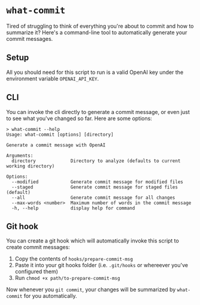 # `what-commit`

Tired of struggling to think of everything you're about to commit and how to summarize it? Here's a command-line tool to automatically generate your commit messages.

## Setup

All you should need for this script to run is a valid OpenAI key under the environment variable `OPENAI_API_KEY`.

## CLI

You can invoke the cli directly to generate a commit message, or even just to see what you've changed so far. Here are some options:

```
> what-commit --help
Usage: what-commit [options] [directory]

Generate a commit message with OpenAI

Arguments:
  directory             Directory to analyze (defaults to current working directory)

Options:
  --modified            Generate commit message for modified files
  --staged              Generate commit message for staged files (default)
  --all                 Generate commit message for all changes
  --max-words <number>  Maximum number of words in the commit message
  -h, --help            display help for command
```

## Git hook

You can create a git hook which will automatically invoke this script to create commit messages:

1. Copy the contents of `hooks/prepare-commit-msg`
2. Paste it into your git hooks folder (i.e. `.git/hooks` or whereever you've configured them)
3. Run `chmod +x path/to-prepare-commit-msg`

Now whenever you `git commit`, your changes will be summarized by `what-commit` for you automatically.
